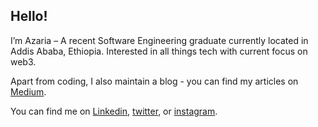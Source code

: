 ## Hello! 

I’m Azaria – A recent Software Engineering graduate currently located in Addis Ababa, Ethiopia. Interested in all things tech with current focus on web3.  


Apart from coding, I also maintain a blog - you can find my articles on [Medium](https://medium.com/@azariatamrat).

You can find me on [Linkedin](https://www.linkedin.com/in/azaria-gebremichael/), [twitter](https://twitter.com/azariagmt), or [instagram](https://instagram.com/azariagebremichael). 
